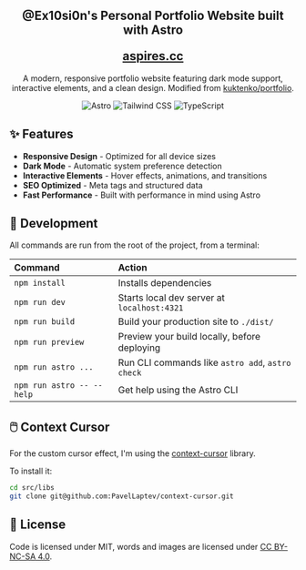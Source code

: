 <h2 align="center">
  <p>@Ex10si0n's Personal Portfolio Website built with Astro</p>
  <a href="https://aspires.cc/" target="_blank">aspires.cc</a>
</h2>

<p align="center">
  A modern, responsive portfolio website featuring dark mode support, interactive elements, and a clean design.
  Modified from <a href="https://github.com/kuktenko/portfolio" target="_blank">kuktenko/portfolio</a>.
</p>

<p align="center">
  <img src="https://img.shields.io/badge/Astro-5A67D8?style=for-the-badge&logo=astro&logoColor=white" alt="Astro" />
  <img src="https://img.shields.io/badge/Tailwind_CSS-38B2AC?style=for-the-badge&logo=tailwind-css&logoColor=white" alt="Tailwind CSS" />
  <img src="https://img.shields.io/badge/TypeScript-007ACC?style=for-the-badge&logo=typescript&logoColor=white" alt="TypeScript" />
</p>

## ✨ Features

- **Responsive Design** - Optimized for all device sizes
- **Dark Mode** - Automatic system preference detection
- **Interactive Elements** - Hover effects, animations, and transitions
- **SEO Optimized** - Meta tags and structured data
- **Fast Performance** - Built with performance in mind using Astro

## 🔧 Development

All commands are run from the root of the project, from a terminal:

| Command                   | Action                                           |
| :------------------------ | :----------------------------------------------- |
| `npm install`             | Installs dependencies                            |
| `npm run dev`             | Starts local dev server at `localhost:4321`      |
| `npm run build`           | Build your production site to `./dist/`          |
| `npm run preview`         | Preview your build locally, before deploying     |
| `npm run astro ...`       | Run CLI commands like `astro add`, `astro check` |
| `npm run astro -- --help` | Get help using the Astro CLI                     |

## 🖱️ Context Cursor

For the custom cursor effect, I'm using the [context-cursor](https://github.com/PavelLaptev/context-cursor) library.

To install it:

```bash
cd src/libs
git clone git@github.com:PavelLaptev/context-cursor.git
```

## 📝 License

Code is licensed under MIT, words and images are licensed under [CC BY-NC-SA 4.0](https://creativecommons.org/licenses/by-nc-sa/4.0/).